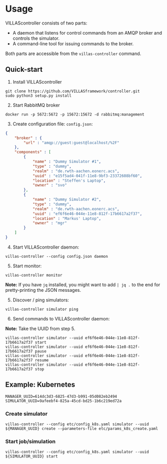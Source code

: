 # Usage

VILLAScontroller consists of two parts:

 - A daemon that listens for control commands from an AMQP broker and controls the simulator.
 - A command-line tool for issuing commands to the broker.

Both parts are accessible from the `villas-controller` command.

## Quick-start

1. Install VILLAScontroller

```shell
git clone https://github.com/VILLASframework/controller.git
sudo python3 setup.py install
```

2. Start RabbitMQ broker

```shell
docker run -p 5672:5672 -p 15672:15672 -d rabbitmq:management
```

3. Create configuration file: `config.json`:

```json
{
	"broker" : {
		"url" : "amqp://guest:guest@localhost/%2F"
	},
	"components" : [
		{
			"name" : "Dummy Simulator #1",
			"type" : "dummy",
			"realm" : "de.rwth-aachen.eonerc.acs",
			"uuid" : "e15f5ad4-041f-11e8-9bf3-23372608bf60",
			"location" : "Steffen's Laptop",
			"owner" : "svo"
		},
		{
			"name" : "Dummy Simulator #2",
			"type" : "dummy",
			"realm" : "de.rwth-aachen.eonerc.acs",
			"uuid" : "ef6f6e46-044e-11e8-812f-17b6617a2f37",
			"location" : "Markus' Laptop",
			"owner" : "mgr"
		}
	]
}
```

4. Start VILLAScontroller daemon:

```shell
villas-controller --config config.json daemon
```

5. Start monitor:

```shell
villas-controller monitor
```

**Note:** If you have `jq` installed, you might want to add `| jq .` to the end for pretty-printing the JSON messages.

5. Discover / ping simulators:

```shell
villas-controller simulator ping
```

6. Send commands to VILLAScontroller daemon:

**Note:** Take the UUID from step 5.

```shell
villas-controller simulator --uuid ef6f6e46-044e-11e8-812f-17b6617a2f37 start
villas-controller simulator --uuid ef6f6e46-044e-11e8-812f-17b6617a2f37 pause
villas-controller simulator --uuid ef6f6e46-044e-11e8-812f-17b6617a2f37 resume
villas-controller simulator --uuid ef6f6e46-044e-11e8-812f-17b6617a2f37 stop
```


## Example: Kubernetes

```shell
MANAGER_UUID=614dc3d3-6825-47d3-b991-05d082eb2494
SIMULATOR_UUID=9afeebf4-825a-45cd-bd25-1b6c219ed72a
```

### Create simulator

```shell
villas-controller --config etc/config_k8s.yaml simulator --uuid ${MANAGER_UUID} create --parameters-file etc/params_k8s_create.yaml
```

### Start job/simulation

```shell
villas-controller --config etc/config_k8s.yaml simulator --uuid ${SIMULATOR_UUID} start
```
